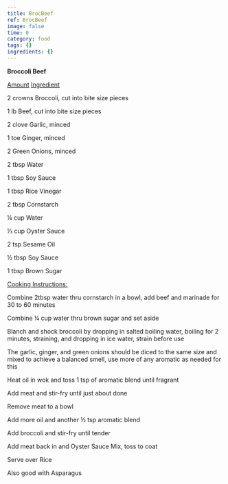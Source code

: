 ```yaml
---
title: BrocBeef
ref: BrocBeef
image: false
time: 0
category: food
tags: {}
ingredients: {}
---
```

**Broccoli Beef**


[Amount]() [Ingredient]()

2 crowns Broccoli, cut into bite size pieces

1 lb Beef, cut into bite size pieces

2 clove Garlic, minced

1 toe Ginger, minced

2 Green Onions, minced


2 tbsp Water

1 tbsp Soy Sauce

1 tbsp Rice Vinegar

2 tbsp Cornstarch


¼ cup Water

⅓ cup Oyster Sauce

2 tsp Sesame Oil

½ tbsp Soy Sauce

1 tbsp Brown Sugar


[Cooking Instructions:]()


Combine 2tbsp water thru cornstarch in a bowl, add beef and marinade for
30 to 60 minutes

Combine ¼ cup water thru brown sugar and set aside

Blanch and shock broccoli by dropping in salted boiling water, boiling
for 2 minutes, straining, and dropping in ice water, strain before use

The garlic, ginger, and green onions should be diced to the same size
and mixed to achieve a balanced smell, use more of any aromatic as
needed for this


Heat oil in wok and toss 1 tsp of aromatic blend until fragrant

Add meat and stir-fry until just about done

Remove meat to a bowl

Add more oil and another ½ tsp aromatic blend

Add broccoli and stir-fry until tender

Add meat back in and Oyster Sauce Mix, toss to coat

Serve over Rice


Also good with Asparagus
